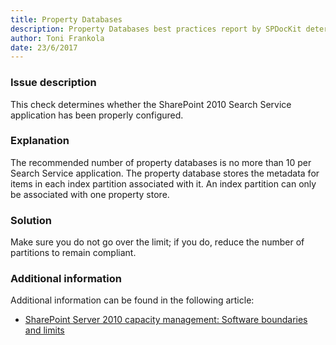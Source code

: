 ```yaml
---
title: Property Databases
description: Property Databases best practices report by SPDocKit determines whether the SharePoint 2010 Search Service application has been properly configured.
author: Toni Frankola
date: 23/6/2017
---
```

### Issue description
This check determines whether the SharePoint 2010 Search Service application has been properly configured.
### Explanation
The recommended number of property databases is no more than 10 per Search Service application. The property database stores the metadata for items in each index partition associated with it. An index partition can only be associated with one property store.
### Solution
Make sure you do not go over the limit; if you do, reduce the number of partitions to remain compliant.
### Additional information 
Additional information can be found in the following article:
* [SharePoint Server 2010 capacity management: Software boundaries and limits](https://technet.microsoft.com/en-us/library/cc262787(v=office.14).aspx)
